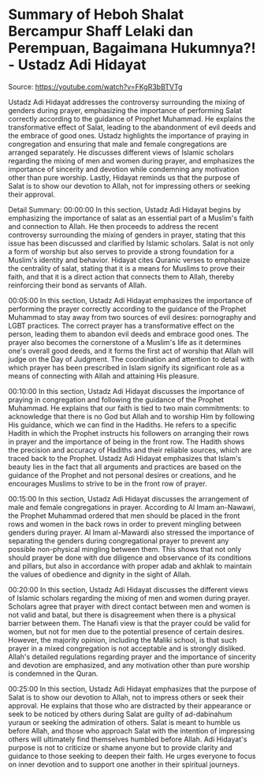 # Summary of Heboh Shalat Bercampur Shaff Lelaki dan Perempuan, Bagaimana Hukumnya?!  - Ustadz Adi Hidayat

Source: https://youtube.com/watch?v=FKgR3bBTVTg

Ustadz Adi Hidayat addresses the controversy surrounding the mixing of genders during prayer, emphasizing the importance of performing Salat correctly according to the guidance of Prophet Muhammad. He explains the transformative effect of Salat, leading to the abandonment of evil deeds and the embrace of good ones. Ustadz highlights the importance of praying in congregation and ensuring that male and female congregations are arranged separately. He discusses different views of Islamic scholars regarding the mixing of men and women during prayer, and emphasizes the importance of sincerity and devotion while condemning any motivation other than pure worship. Lastly, Hidayat reminds us that the purpose of Salat is to show our devotion to Allah, not for impressing others or seeking their approval.

Detail Summary: 
00:00:00
In this section, Ustadz Adi Hidayat begins by emphasizing the importance of salat as an essential part of a Muslim's faith and connection to Allah. He then proceeds to address the recent controversy surrounding the mixing of genders in prayer, stating that this issue has been discussed and clarified by Islamic scholars. Salat is not only a form of worship but also serves to provide a strong foundation for a Muslim's identity and behavior. Hidayat cites Quranic verses to emphasize the centrality of salat, stating that it is a means for Muslims to prove their faith, and that it is a direct action that connects them to Allah, thereby reinforcing their bond as servants of Allah.

00:05:00
In this section, Ustadz Adi Hidayat emphasizes the importance of performing the prayer correctly according to the guidance of the Prophet Muhammad to stay away from two sources of evil desires: pornography and LGBT practices. The correct prayer has a transformative effect on the person, leading them to abandon evil deeds and embrace good ones. The prayer also becomes the cornerstone of a Muslim's life as it determines one's overall good deeds, and it forms the first act of worship that Allah will judge on the Day of Judgment. The coordination and attention to detail with which prayer has been prescribed in Islam signify its significant role as a means of connecting with Allah and attaining His pleasure.

00:10:00
In this section, Ustadz Adi Hidayat discusses the importance of praying in congregation and following the guidance of the Prophet Muhammad. He explains that our faith is tied to two main commitments: to acknowledge that there is no God but Allah and to worship Him by following His guidance, which we can find in the Hadiths. He refers to a specific Hadith in which the Prophet instructs his followers on arranging their rows in prayer and the importance of being in the front row. The Hadith shows the precision and accuracy of Hadiths and their reliable sources, which are traced back to the Prophet. Ustadz Adi Hidayat emphasizes that Islam's beauty lies in the fact that all arguments and practices are based on the guidance of the Prophet and not personal desires or creations, and he encourages Muslims to strive to be in the front row of prayer.

00:15:00
In this section, Ustadz Adi Hidayat discusses the arrangement of male and female congregations in prayer. According to Al Imam an-Nawawi, the Prophet Muhammad ordered that men should be placed in the front rows and women in the back rows in order to prevent mingling between genders during prayer. Al Imam al-Mawardi also stressed the importance of separating the genders during congregational prayer to prevent any possible non-physical mingling between them. This shows that not only should prayer be done with due diligence and observance of its conditions and pillars, but also in accordance with proper adab and akhlak to maintain the values of obedience and dignity in the sight of Allah.

00:20:00
In this section, Ustadz Adi Hidayat discusses the different views of Islamic scholars regarding the mixing of men and women during prayer. Scholars agree that prayer with direct contact between men and women is not valid and batal, but there is disagreement when there is a physical barrier between them. The Hanafi view is that the prayer could be valid for women, but not for men due to the potential presence of certain desires. However, the majority opinion, including the Maliki school, is that such prayer in a mixed congregation is not acceptable and is strongly disliked. Allah's detailed regulations regarding prayer and the importance of sincerity and devotion are emphasized, and any motivation other than pure worship is condemned in the Quran.

00:25:00
In this section, Ustadz Adi Hidayat emphasizes that the purpose of Salat is to show our devotion to Allah, not to impress others or seek their approval. He explains that those who are distracted by their appearance or seek to be noticed by others during Salat are guilty of ad-dabinahum yuraun or seeking the admiration of others. Salat is meant to humble us before Allah, and those who approach Salat with the intention of impressing others will ultimately find themselves humbled before Allah. Adi Hidayat's purpose is not to criticize or shame anyone but to provide clarity and guidance to those seeking to deepen their faith. He urges everyone to focus on inner devotion and to support one another in their spiritual journeys.

